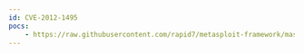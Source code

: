 ```yaml
---
id: CVE-2012-1495
pocs:
    - https://raw.githubusercontent.com/rapid7/metasploit-framework/master/modules/exploits/linux/http/webcalendar_settings_exec.rb
---
```

